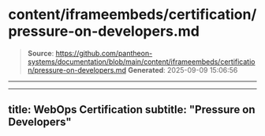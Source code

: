 # content/iframeembeds/certification/pressure-on-developers.md

> **Source**: https://github.com/pantheon-systems/documentation/blob/main/content/iframeembeds/certification/pressure-on-developers.md
> **Generated**: 2025-09-09 15:06:56

---

---
title: WebOps Certification
subtitle: "Pressure on Developers"
---

<Partial file="certification-guide/pressure-on-developers.md" />
